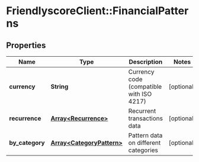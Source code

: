 # FriendlyscoreClient::FinancialPatterns

## Properties
Name | Type | Description | Notes
------------ | ------------- | ------------- | -------------
**currency** | **String** | Currency code (compatible with ISO 4217) | [optional] 
**recurrence** | [**Array&lt;Recurrence&gt;**](Recurrence.md) | Recurrent transactions data | [optional] 
**by_category** | [**Array&lt;CategoryPattern&gt;**](CategoryPattern.md) | Pattern data on different categories | [optional] 


